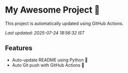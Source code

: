 # My Awesome Project 🚀

This project is automatically updated using GitHub Actions.

_Last updated: 2025-07-24 18:56:32 IST_

## Features
- Auto-update README using Python 🐍
- Auto Git push with GitHub Actions 🤖
